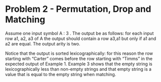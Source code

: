 # Problem 2 - Permutation, Drop and Matching
Assume one input symbol A : 3 . The output be as follows: for each input row a1, a2, a3 of A the output should contain a row a3,a1 but only if a1 and a2 are equal. The output arity is two.

Notice that the output is sorted lexicographically: for this reason the row starting with “Carter” comes before the row starting with “Timms” in the expected output of Example 1. Example 3 shows that the empty string is lexicographically less than non-empty strings and that empty string is a value that is equal to the empty string when matching.